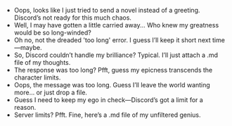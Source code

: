 - Oops, looks like I just tried to send a novel instead of a greeting. Discord’s not ready for this much chaos.
- Well, I may have gotten a little carried away... Who knew my greatness would be so long-winded?
- Oh no, not the dreaded 'too long' error. I guess I’ll keep it short next time—maybe.
- So, Discord couldn’t handle my brilliance? Typical. I’ll just attach a .md file of my thoughts.
- The response was too long? Pfft, guess my epicness transcends the character limits.
- Oops, the message was too long. Guess I’ll leave the world wanting more… or just drop a file.
- Guess I need to keep my ego in check—Discord’s got a limit for a reason.
- Server limits? Pfft. Fine, here’s a .md file of my unfiltered genius.
